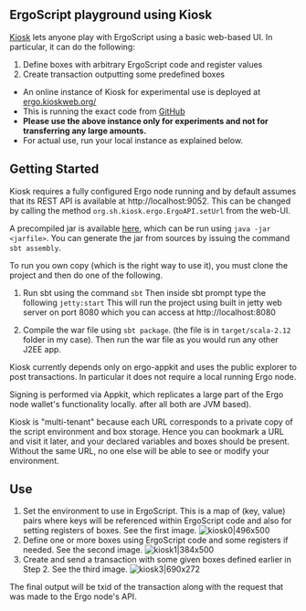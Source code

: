 ## ErgoScript playground using Kiosk

[Kiosk](https://github.com/scalahub/Kiosk) lets anyone play with ErgoScript using a basic web-based UI. In particular, it can do the following:

1. Define boxes with arbitrary ErgoScript code and register values
2. Create transaction outputting some predefined boxes



- An online instance of Kiosk for experimental use is deployed at [ergo.kioskweb.org/](https://ergo.kioskweb.org/)
- This is running the exact code from [GitHub](https://github.com/scalahub/Kiosk)
- **Please use the above instance only for experiments and not for transferring any large amounts.**
- For actual use, run your local instance as explained below. 


## Getting Started


Kiosk requires a fully configured Ergo node running and by default assumes that its REST API is available at http://localhost:9052. This can be changed by calling the method `org.sh.kiosk.ergo.ErgoAPI.setUrl` from the web-UI. 

A precompiled jar is available [here](https://github.com/scalahub/Kiosk/releases/tag/0.1), which can be run using `java -jar <jarfile>`. 
You can generate the jar from sources by issuing the command `sbt assembly`.

To run you own copy (which is the right way to use it), you must clone the project and then do one of the following. 

1. Run sbt using the command `sbt`
Then inside sbt prompt type the following `jetty:start`
This will run the project using built in jetty web server on port 8080 which you can access at http://localhost:8080

2. Compile the war file using `sbt package`. (the file is in `target/scala-2.12` folder in my case). Then run the war file as you would run any other J2EE app. 

Kiosk currently depends only on ergo-appkit and uses the public explorer to post transactions. In particular it does not require a local running Ergo node.

Signing is performed via Appkit, which replicates a large part of the Ergo node wallet's functionality locally. after all both are JVM based).

Kiosk is "multi-tenant" because each URL corresponds to a private copy of the script environment and box storage. Hence you can bookmark a URL and visit it later, and your declared variables and boxes should be present. Without the same URL, no one else will be able to see or modify your environment.

## Use

1. Set the environment to use in ErgoScript. This is a map of (key, value) pairs where keys will be referenced within ErgoScript code and also for setting registers of boxes. See the first image.
![kiosk0|496x500](upload://jRDvlqHNHtIR8XtYuxH9rHk6H7P.png) 
2. Define one or more boxes using ErgoScript code and some registers if needed. See the second image.
![kiosk1|384x500](upload://nCYAcIqMsNby8myRYPsQG4Phb9s.png) 
3. Create and send a transaction with some given boxes defined earlier in Step 2. See the third image.
![kiosk3|690x272](upload://Wye2vnXTJJqgssPy3s4i8MH88c.png) 

The final output will be txid of the transaction along with the request that was made to the Ergo node's API.


